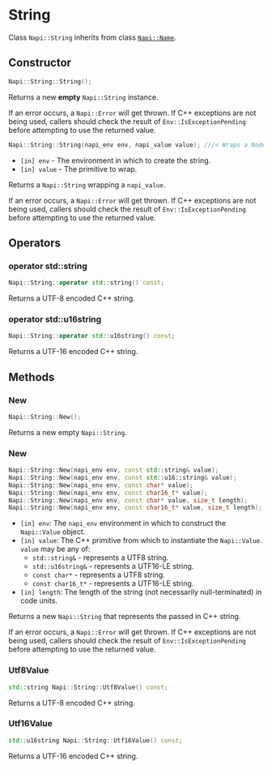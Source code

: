 # String

Class `Napi::String` inherits from class [`Napi::Name`][].

## Constructor

```cpp
Napi::String::String();
```

Returns a new **empty** `Napi::String` instance.

If an error occurs, a `Napi::Error` will get thrown. If C++ exceptions are not
being used, callers should check the result of `Env::IsExceptionPending` before
attempting to use the returned value.

```cpp
Napi::String::String(napi_env env, napi_value value); ///< Wraps a Node-API value primitive.
```
- `[in] env` - The environment in which to create the string.
- `[in] value` - The primitive to wrap.

Returns a `Napi::String` wrapping a `napi_value`.

If an error occurs, a `Napi::Error` will get thrown. If C++ exceptions are not
being used, callers should check the result of `Env::IsExceptionPending` before
attempting to use the returned value.

## Operators

### operator std::string

```cpp
Napi::String::operator std::string() const;
```

Returns a UTF-8 encoded C++ string.

### operator std::u16string
```cpp
Napi::String::operator std::u16string() const;
```

Returns a UTF-16 encoded C++ string.

## Methods

### New
```cpp
Napi::String::New();
```

Returns a new empty `Napi::String`.

### New
```cpp
Napi::String::New(napi_env env, const std::string& value);
Napi::String::New(napi_env env, const std::u16::string& value);
Napi::String::New(napi_env env, const char* value);
Napi::String::New(napi_env env, const char16_t* value);
Napi::String::New(napi_env env, const char* value, size_t length);
Napi::String::New(napi_env env, const char16_t* value, size_t length);
```

- `[in] env`: The `napi_env` environment in which to construct the `Napi::Value` object.
- `[in] value`: The C++ primitive from which to instantiate the `Napi::Value`. `value` may be any of:
  - `std::string&` - represents a UTF8 string.
  - `std::u16string&` - represents a UTF16-LE string.
  - `const char*` - represents a UTF8 string.
  - `const char16_t*` - represents a UTF16-LE string.
- `[in] length`: The length of the string (not necessarily null-terminated) in code units.

Returns a new `Napi::String` that represents the passed in C++ string.

If an error occurs, a `Napi::Error` will get thrown. If C++ exceptions are not
being used, callers should check the result of `Env::IsExceptionPending` before
attempting to use the returned value.

### Utf8Value
```cpp
std::string Napi::String::Utf8Value() const;
```

Returns a UTF-8 encoded C++ string.

### Utf16Value
```cpp
std::u16string Napi::String::Utf16Value() const;
```

Returns a UTF-16 encoded C++ string.

[`Napi::Name`]: ./name.md
